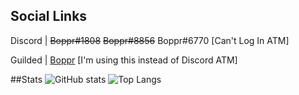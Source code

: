 ## Social Links
Discord | ~~Boppr#1808~~ ~~Boppr#8856~~ Boppr#6770 [Can't Log In ATM]

Guilded | [Boppr](https://www.guilded.gg/boppr) [I'm using this instead of Discord ATM]

##Stats
![GitHub stats](https://github-readme-stats.vercel.app/api?username=realboppr&show_icons=true&bg_color=-35,1C003F,FF6E00)
![Top Langs](https://github-readme-stats.vercel.app/api/top-langs/?username=realboppr&layout=compact)
